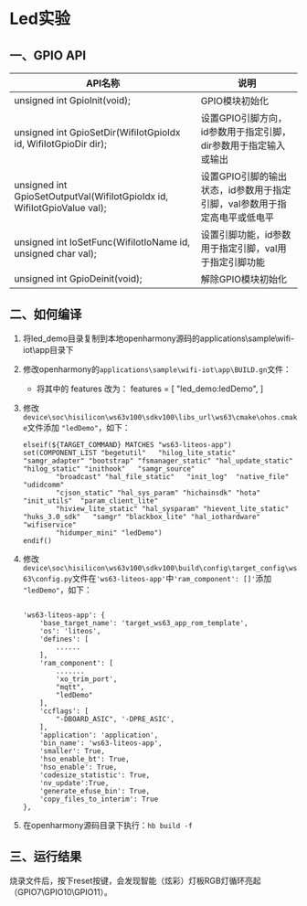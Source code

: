 # Led实验<a name="ZH-CN_TOPIC_0000001130176841"></a>

## 一、GPIO API

| API名称                                                      | 说明                                                         |
| ------------------------------------------------------------ | ------------------------------------------------------------ |
| unsigned int GpioInit(void);                                 | GPIO模块初始化                                               |
| unsigned int GpioSetDir(WifiIotGpioIdx id, WifiIotGpioDir dir); | 设置GPIO引脚方向，id参数用于指定引脚，dir参数用于指定输入或输出 |
| unsigned int GpioSetOutputVal(WifiIotGpioIdx id, WifiIotGpioValue val); | 设置GPIO引脚的输出状态，id参数用于指定引脚，val参数用于指定高电平或低电平 |
| unsigned int IoSetFunc(WifiIotIoName id, unsigned char val); | 设置引脚功能，id参数用于指定引脚，val用于指定引脚功能        |
| unsigned int GpioDeinit(void);                               | 解除GPIO模块初始化           

## 二、如何编译

1. 将led_demo目录复制到本地openharmony源码的applications\sample\wifi-iot\app目录下

2. 修改openharmony的`applications\sample\wifi-iot\app\BUILD.gn`文件：
   * 将其中的 features 改为：
    features = [
        "led_demo:ledDemo",
    ]

3. 修改`device\soc\hisilicon\ws63v100\sdkv100\libs_url\ws63\cmake\ohos.cmake`文件添加 `"ledDemo"`，如下：

    ```
    elseif(${TARGET_COMMAND} MATCHES "ws63-liteos-app")
    set(COMPONENT_LIST "begetutil"   "hilog_lite_static" "samgr_adapter" "bootstrap" "fsmanager_static" "hal_update_static" "hilog_static" "inithook"   "samgr_source"
            "broadcast" "hal_file_static"   "init_log"  "native_file" "udidcomm"
            "cjson_static" "hal_sys_param" "hichainsdk" "hota" "init_utils"  "param_client_lite"
            "hiview_lite_static" "hal_sysparam" "hievent_lite_static" "huks_3.0_sdk"   "samgr" "blackbox_lite" "hal_iothardware" "wifiservice"
            "hidumper_mini" "ledDemo")
    endif()
    ```

4. 修改`device\soc\hisilicon\ws63v100\sdkv100\build\config\target_config\ws63\config.py`文件在`'ws63-liteos-app'`中`'ram_component': []'`添加 `"ledDemo"`，如下：

    ```

    'ws63-liteos-app': {
        'base_target_name': 'target_ws63_app_rom_template',
        'os': 'liteos',
        'defines': [
            ......
        ],
        'ram_component': [
            .......
            'xo_trim_port',
            "mqtt",
            "ledDemo"
        ],
        'ccflags': [
            "-DBOARD_ASIC", '-DPRE_ASIC',
        ],
        'application': 'application',
        'bin_name': 'ws63-liteos-app',
        'smaller': True,
        'hso_enable_bt': True,
        'hso_enable': True,
        'codesize_statistic': True,
        'nv_update':True,
        'generate_efuse_bin': True,
        'copy_files_to_interim': True
    },

    ```

5. 在openharmony源码目录下执行：`hb build -f`

## 三、运行结果

烧录文件后，按下reset按键，会发现智能（炫彩）灯板RGB灯循环亮起（GPIO7\GPIO10\GPIO11）。
